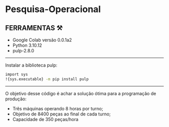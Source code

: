 # Pesquisa-Operacional

## FERRAMENTAS ⚒
- Google Colab versão 0.0.1a2 
- Python 3.10.12 
- pulp-2.8.0
---
Instalar a biblioteca pulp:
```bash
import sys
!{sys.executable} -m pip install pulp
```
---
O objetivo desse código é achar a solução ótima para a programação de produção:
- Três máquinas operando 8 horas por turno;
- Objetivo de 8400 peças ao final de cada turno;
- Capacidade de 350 peças/hora
